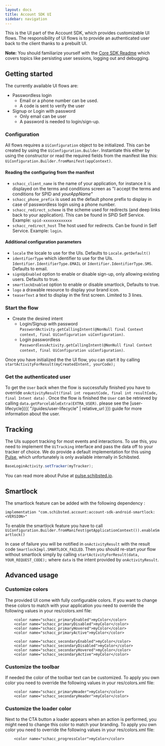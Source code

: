 ```yaml
---
layout: docs
title: Account SDK UI
sidebar: navigation
---
```

This is the UI part of the Account SDK, which provides customizable UI flows. The responsibility of UI flows is to provide an authenticated user back to the client thanks to a prebuilt UI.

__Note:__ You should familiarize yourself with the [Core SDK Readme](https://github.com/schibsted/account-sdk-android/tree/master/core) which covers topics like persisting user sessions, logging out and debugging.

## Getting started
The currently available UI flows are:
 * Passwordless login 
    - Email or a phone number can be used.
    - A code is sent to verify the user
 * Signup or Login with password
    - Only email can be user 
    - A password is needed to login/sign-up.

### Configuration
All flows requires a `UiConfiguration` object to be initialized. This can be created by using the `UiConfiguration.Builder`. Instantiate this either by using the constructor or read the required fields from the manifest like this: `UiConfiguration.Builder.fromManifest(appContext)`.

#### Reading the configuring from the manifest
 * `schacc_client_name` is the name of your application, for instance it is displayed on the terms and conditions screen as "I accept the terms and conditions for SPID and _yourAppName_"
 * `schacc_phone_prefix` is used as the default phone prefix to display in case of passwordless login using a phone number.
 * `schacc_redirect_scheme` is the scheme used for redirects (and deep links back to your application). This can be found in SPiD Self Service. Example: `spid-xxxxxxxxxxxxx`
 * `schacc_redirect_host` The host used for redirects. Can be found in Self Service. Example: `login`.

#### Additional configuration parameters
- `locale` the locale to use for the UIs. Defaults to `Locale.getDefault()`
- `identifierType` which identifier to use for the UIs. `Identifier.IdentifierType.EMAIL` or `Identifier.IdentifierType.SMS`. Defaults to email.
- `signUpEnabled` option to enable or disable sign-up, only allowing existing users. Defaults to true.
- `smartlockEnabled` option to enable or disable smartlock, Defaults to true.
- `logo` a drawable resource to display your brand icon.
- `teaserText` a text to display in the first screen. Limited to 3 lines.

    
### Start the flow
* Create the desired intent
    - Login/Signup with password `PasswordActivity.getCallingIntent(@NonNull final Context context, final UiConfiguration uiConfiguration)`.
    - Login passwordless `PasswordlessActivity.getCallingIntent(@NonNull final Context context, final UiConfiguration uiConfiguration)`.

Once you have initialized the the UI flow, you can start it by calling
`startActivityForResult(myCreatedIntent, yourCode);`

### Get the authenticated user
 To get the `User` back when the flow is successfully finished you have to override `onActivityResult(final int requestCode, final int resultCode, final Intent data)` . Once the flow is finished the `User` can be retrieved by calling
 `data.getParcelableExtra(EXTRA_USER)`. please see the [user-lifecycle]({{ "/guides/user-lifecycle" | relative_url }}) guide for more information about the user.


## Tracking
The UIs support tracking for most events and interactions. To use this, you need to implement the `UiTracking` interface and pass the data off to your tracker of choice. We do provide a default implementation for this using [Pulse](https://github.schibsted.io/spt-identity/identity-sdk-android-internal), which unfortunately is only available internally in Schibsted.

```java
BaseLoginActivity.setTracker(myTracker);
```

You can read more about Pulse at [pulse.schibsted.io](https://pulse.schibsted.io).

## Smartlock
The smartlock feature can be added with the following dependency :
```
implementation "com.schibsted.account:account-sdk-android-smartlock:<VERSION>"
```
To enable the smartlock feature you have to call `UiConfiguration.Builder.fromManifest(getApplicationContext()).enableSmartlock()`

In case of failure you will be notified in `onActivityResult` with the result code `SmartlockImpl.SMARTLOCK_FAILED`.
Then you should re-start your flow without smartlock simply by calling `startActivityForResult(data, YOUR_REQUEST_CODE);` where `data` is the intent provided by
`onActivityResult`.

## Advanced usage

### Customize colors
The provided UI come with fully configurable colors. If you want to change these colors to match with your application you need to override the following values in your res/colors.xml file:

```
    <color name="schacc_primaryEnabled">myColor</color>
    <color name="schacc_primaryDisabled">myColor</color>
    <color name="schacc_primaryHovered">myColor</color>
    <color name="schacc_primaryActive">myColor</color>

    <color name="schacc_secondaryEnabled">myColor</color>
    <color name="schacc_secondaryDisabled">myColor</color>
    <color name="schacc_secondaryHovered">myColor</color>
    <color name="schacc_secondaryActive">myColor</color>
```
### Customize the toolbar
If needed the color of the toolbar text can be customized.
To apply you own color you need to override the following values in your res/colors.xml file:

```
    <color name="schacc_primaryHeader">myColor</color>
    <color name="schacc_secondaryHeader">myColor</color>
```
### Customize the loader color
Next to the CTA button a loader appears when an action is performed, you might need to change this color to match your branding.
To apply you own color you need to override the following values in your res/colors.xml file:
```
    <color name="schacc_progressColor">myColor</color>
```
